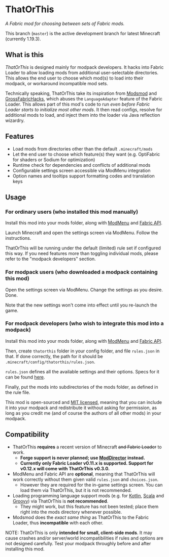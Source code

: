 # ThatOrThis

*A Fabric mod for choosing between sets of Fabric mods.*

This branch (`master`) is the active development branch for latest Minecraft (currently 1.19.3).

## What is this

*ThatOrThis* is designed mainly for modpack developers. It hacks into Fabric Loader to allow loading mods from additional user-selectable directories. This allows the end user to choose which mod(s) to load into their modpack, or workaround incompatible mod sets.

Technically speaking, ThatOrThis take its inspiration from [Modsmod][modsmod] and [GrossFabricHacks][grossfabrichacks], which abuses the `LanguageAdapter` feature of the Fabric Loader. This allows part of this mod's code to run *even before Fabric Loader starts to initialize most other mods*. It then read configs, resolve for additional mods to load, and inject them into the loader via Java reflection wizardry.

## Features

- Load mods from directories other than the default `.minecraft/mods`
- Let the end user to choose which feature(s) they want (e.g. OptiFabric for shaders or Sodium for optimization)
- Runtime check for dependencies and conflicts of additional mods
- Configurable settings screen accessible via ModMenu integration
- Option names and tooltips support formatting codes and translation keys

## Usage

### For ordinary users (who installed this mod manually)

Install this mod into your mods folder, along with [ModMenu][modmenu] and [Fabric API][fabric-api].

Launch Minecraft and open the settings screen via ModMenu. Follow the instructions.

ThatOrThis will be running under the default (limited) rule set if configured this way. If you need features more than toggling individual mods, please refer to the "modpack developers" section.

### For modpack users (who downloaded a modpack containing this mod)

Open the settings screen via ModMenu. Change the settings as you desire. Done.

Note that the new settings won't come into effect until you re-launch the game.

### For modpack developers (who wish to integrate this mod into a modpack)

Install this mod into your mods folder, along with [ModMenu][modmenu] and [Fabric API][fabric-api].

Then, create `thatorthis` folder in your config folder, and file `rules.json` in that. If done correctly, the path for it should be `.minecraft/config/thatorthis/rules.json`.

`rules.json` defines all the available settings and their options. Specs for it can be found [here][rules_example_json5].

Finally, put the mods into subdirectories of the mods folder, as defined in the rule file.

This mod is open-sourced and [MIT licensed][mit], meaning that you can include it into your modpack and redistribute it without asking for permission, as long as you credit me (and of course the authors of all other mods) in your modpack.

## Compatibility

- ThatOrThis **requires** a recent version of Minecraft ~~and Fabric Loader~~ to work. 
    - **Forge support is never planned; use [ModDirector][moddirector] instead.**
    - **Currently only Fabric Loader v0.11.x is supported. Support for v0.12.x will come with ThatOrThis v0.3.0.**
- ModMenu and Fabric API are **optional**, meaning that ThatOrThis will work correctly without them given valid `rules.json` and `choices.json`. 
	- However they are required for the in-game settings screen. You can load them via ThatOrThis, but it is not recommended.
- Loading programming language support mods (e.g. for [Kotlin][fabric-language-kotlin], [Scala][fabric-language-scala] and [Groovy][fabric-language-groovy]) via ThatOrThis is **not recommended**.
	- They might work, but this feature has not been tested; place them right into the mods directory whenever possible.
- Modsmod does the *exact same thing* as ThatOrThis to the Fabric Loader, thus **incompatible** with each other.

NOTE: ThatOrThis is only **intended for small, client-side mods**. It may cause crashes and/or server/world incompatibilities if rules and options are not designed carefully. Test your modpack throughly before and after installing this mod.

[migration-guide]: https://github.com/EZForever/ThatOrThis/releases/tag/v0.2.0#user-content-v0.2.0-migration-guide
[modsmod]: https://www.modrinth.com/mod/modsmod
[grossfabrichacks]: https://github.com/Devan-Kerman/GrossFabricHacks
[modmenu]: https://modrinth.com/mod/modmenu
[fabric-api]: https://modrinth.com/mod/fabric-api
[rules_example_json5]: https://github.com/EZForever/ThatOrThis/blob/master/rules.example.json5
[mit]: https://github.com/EZForever/ThatOrThis/blob/master/LICENSE.txt
[moddirector]: https://www.curseforge.com/minecraft/mc-mods/moddirector
[fabric-language-kotlin]: https://www.curseforge.com/minecraft/mc-mods/fabric-language-kotlin
[fabric-language-scala]: https://www.curseforge.com/minecraft/mc-mods/fabric-language-scala
[fabric-language-groovy]: https://www.curseforge.com/minecraft/mc-mods/fabric-language-groovy

